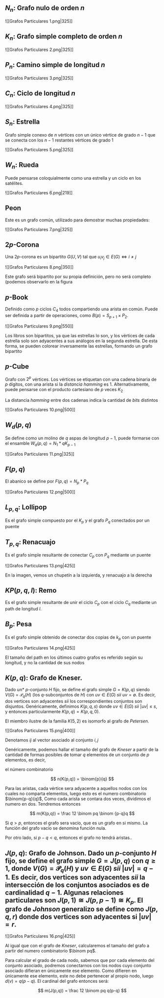 ## $N_n:$ Grafo nulo de orden $n$

![[Grafos Particulares 1.png|325]]

## $K_n:$ Grafo simple completo de orden $n$

![[Grafos Particulares 2.png|325]]

## $P_n:$ Camino simple de longitud $n$

![[Grafos Particulares 3.png|325]]

## $C_n:$ Ciclo de longitud $n$

![[Grafos Particulares 4.png|325]]

## $S_n:$ Estrella

Grafo simple conexo de $n$ vértices con un único vértice de grado $n-1$ que se conecta con los $n{-}1$ restantes vértices de grado $1$

![[Grafos Particulares 5.png|325]]

## $W_n:$ Rueda

Puede pensarse coloquialmente como una estrella y un ciclo en los satélites.

![[Grafos Particulares 6.png|219]]

## $\text{Peon}$

Este es un grafo común, utilizado para demostrar muchas propiedades:

![[Grafos Particulares 7.png|325]]

## $2p\text{-Corona}$

Una $2p$-corona es un bipartito $G(U, V)$ tal que $u_iv_j \in E(G) \iff i\neq j$

![[Grafos Particulares 8.png|350]]

Este grafo será bipartito por su propia definición, pero no será completo (podemos observarlo en la figura

## $p\text{-Book}$

Definido como $p$ ciclos $C_4$ todos compartiendo una arista en común. Puede ser definida a partir de operaciones, como $B(p) = S_{p+1} \times P_2$.

![[Grafos Particulares 9.png|550]]

Los libros son bipartitos, ya que las estrellas lo son, y los vértices de cada estrella solo son adyacentes a sus análogos en la segunda estrella. De esta forma, se pueden colorear inversamente las estrellas, formando un grafo bipartito

## $p\text{-Cube}$

Grafo con $2^p$ vértices. Los vértices se etiquetan con una cadena binaria de $p$ dígitos, con una arista si la *distancia hamming* es 1. Alternativamente, puede pensarse con el producto cartesiano de $p$ veces $K_2$

La distancia *hamming* entre dos cadenas indica la cantidad de *bits* distintos

![[Grafos Particulares 10.png|500]]

## $W_d(p,q)$

Se define como un molino de $q$ aspas de longitud $p-1$, puede formarse con el ensamble $W_d(p,q) = N_1 * qK_{p-1}$

![[Grafos Particulares 11.png|325]]

## $F(p,q)$

El abanico se define por $F(p,q) = N_p * P_q$

![[Grafos Particulares 12.png|500]]

## $L_{p,q}:$ Lollipop

Es el grafo simple compuesto por el $K_p$ y el grafo $P_q$ conectados por un puente

## $T_{p,q}:$ Renacuajo

Es el grafo simple resultante de conectar $C_p$ con $P_q$ mediante un puente

![[Grafos Particulares 13.png|425]]

En la imagen, vemos un chupetín a la izquierda, y renacuajo a la derecha

## $KP(p,q,l):$ Remo

Es el grafo simple resultante de unir el ciclo $C_p$ con el ciclo $C_q$ mediante un path de longitud $l$.

## $B_p:$ Pesa

Es el grafo simple obtenido de conectar dos copias de $k_p$ con un puente

![[Grafos Particulares 14.png|425]]

El tamaño del path en los últimos cuatro grafos es referido según su longitud, y no la cantidad de sus nodos

## $K(p,q):$ **Grafo de Kneser**.
Dado un* $p$-conjunto $H$ fijo, se define el grafo simple $G = K(p,q)$ siendo $V(G)$ = $\mathcal{P}_q(H)$ (los $q$-subconjuntos de $H$) con $uv \in E(G)$ *sii* $uv = \emptyset$. Es decir, dos vertices son adyacentes *sii* los correspondientes conjuntos son disjuntos. Genéricamente, definimos $K(p,q,s)$ donde $uv \in E(G)$ *sii* $|uv| \leq s$, y entonces particularmente $K(p,q) = K(p,q,0)$.

El miembro ilustre de la familia $K(5,2)$ es isomorfo al grafo de *Petersen.*

![[Grafos Particulares 15.png|400]]

Denotamos $ij$ al vector asociado al conjunto ${i, j}$

Genéricamente, podemos hallar el tamaño del grafo de *Kneser* a partir de la cantidad de formas posibles de tomar $q$ elementos de un conjunto de $p$ elementos, es decir,

el número combinatorio

$$
n(K(p,q)) = \binom{p}{q}
$$

Para las aristas, cada vértice sera adyacente a aquellos nodos con los cuales no comparta elementos, luego esto es el numero combinatorio $\binom{p-q}{q}$, Como cada arista se contara dos veces, dividimos el numero en dos. Tendremos entonces

$$
m(K(p,q)) = \frac 12 \binom pq \binom {p-q}q
$$

Si $q > p$, entonces el grafo sera vacío, que es un grafo en si mismo. La función del grafo vacío se denomina función nula.

Por otro lado, si $p - q < q$, entonces el grafo no tendrá aristas..

## $J(p,q):$ **Grafo de Johnson.** Dado un $p$-conjunto $H$ fijo, se define el grafo simple $G = J(p,q)$ con $q \geq 1$, donde $V(G) = \mathcal P_q(H)$ y $uv \in E(G)$ *sii* $|uv| = q-1$. Es decir, dos vertices son adyacentes *sii* la intersección de los conjuntos asociados es de cardinalidad $q-1$. Algunas relaciones particulares son $J(p, 1) \cong J(p, p-1) \cong K_p$. El grafo de *Johnson* generalizo se define como $J(p,q,r)$ donde dos vertices son adyacentes si $|uv| = r$.

![[Grafos Particulares 16.png|425]]

Al igual que con el grafo de *Kneser*, calcularemos el tamaño del grafo a partir del numero combinatorio $\binom pq$.

Para calcular el grado de cada nodo, sabemos que por cada elemento del conjunto asociado, podremos conectarnos con los nodos cuyo conjunto asociado difieran en únicamente ese elemento. Como difieren en únicamente ese elemento, este no debe pertenecer al propio nodo, luego $d(v) = q(p-q)$. El cardinal del grafo entonces será:

$$
m(J(p,q)) = \frac 12 \binom pq q(p-q)
$$
